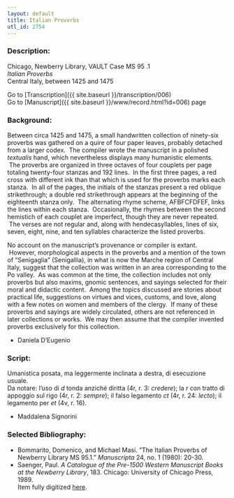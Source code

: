 ```yaml
---
layout: default
title: Italian Proverbs
utl_id: 2754
---
```


###  Description:

Chicago, Newberry Library, VAULT Case MS 95 .1<br>
_Italian Proverbs_<br>
Central Italy, between 1425 and 1475

Go to [Transcription]({{ site.baseurl }}/transcription/006)<br>
Go to [Manuscript]({{ site.baseurl }}/www/record.html?id=006) page 

###  Background:

Between circa 1425 and 1475, a small handwritten collection of ninety-six proverbs was gathered on a quire of four paper leaves, probably detached from a larger codex.  The compiler wrote the manuscript in a polished _textualis_ hand, which nevertheless displays many humanistic elements.  The proverbs are organized in three octaves of four couplets per page totaling twenty-four stanzas and 192 lines.  In the first three pages, a red cross with different ink than that which is used for the proverbs marks each stanza.  In all of the pages, the initials of the stanzas present a red oblique strikethrough; a double red strikethrough appears at the beginning of the eighteenth stanza only.  The alternating rhyme scheme, AFBFCFDFEF, links the lines within each stanza.  Occasionally, the rhymes between the second hemistich of each couplet are imperfect, though they are never repeated.  The verses are not regular and, along with hendecasyllables, lines of six, seven, eight, nine, and ten syllables characterize the listed proverbs.

No account on the manuscript’s provenance or compiler is extant.  However, morphological aspects in the proverbs and a mention of the town of “Senigaglia” (Senigallia), in what is now the Marche region of Central Italy, suggest that the collection was written in an area corresponding to the Po valley.  As was common at the time, the collection includes not only proverbs but also maxims, gnomic sentences, and sayings selected for their moral and didactic content.  Among the topics discussed are stories about practical life, suggestions on virtues and vices, customs, and love, along with a few notes on women and members of the clergy.  If many of these proverbs and sayings are widely circulated, others are not referenced in later collections or works.  We may then assume that the compiler invented proverbs exclusively for this collection.
-  Daniela D’Eugenio

###  Script:

Umanistica posata, ma leggermente inclinata a destra, di esecuzione usuale.<br>
Da notare: l’uso di _d_ tonda anziché diritta (4r, r. 3: _credere_); la _r_ con tratto di appoggio sul rigo (4r, r. 2: _sempre_); il falso legamento _ct_ (4r, r. 24: _lecto_); il legamento per _et_ (4v, r. 16).<br>
- Maddalena Signorini

###  Selected Bibliography:
-  Bommarito, Domenico, and Michael Masi. “The Italian Proverbs of Newberry Library MS 95.1.” <i>Manuscripta</i> 24, no. 1 (1980): 20-30.<br>
- Saenger, Paul. <i>A Catalogue of the Pre-1500 Western Manuscript Books at the Newberry Library</i>, 183. Chicago: University of Chicago Press, 1989.<br>
Item fully digitized [here](http://collections.carli.illinois.edu/cdm/ref/collection/nby_dig/id/13764).

